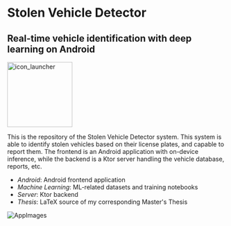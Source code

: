 # Stolen Vehicle Detector

## Real-time vehicle identification with deep learning on Android

[<img src="https://user-images.githubusercontent.com/37120889/151549293-6fab45f9-14f8-43c0-93ac-ad1733408f28.png" alt="icon_launcher" width="150"/>](https://github.com/aaronfodor/StolenVehicleDetector)

This is the repository of the Stolen Vehicle Detector system. This system is able to identify stolen vehicles based on their license plates, and capable to report them. The frontend is an Android application with on-device inference, while the backend is a Ktor server handling the vehicle database, reports, etc.

- *Android*: Android frontend application
- *Machine Learning*: ML-related datasets and training notebooks
- *Server*: Ktor backend
- *Thesis*: LaTeX source of my corresponding Master's Thesis

![AppImages](https://user-images.githubusercontent.com/37120889/151549436-389e444f-04fa-4453-937e-1cedf84b917d.png)

